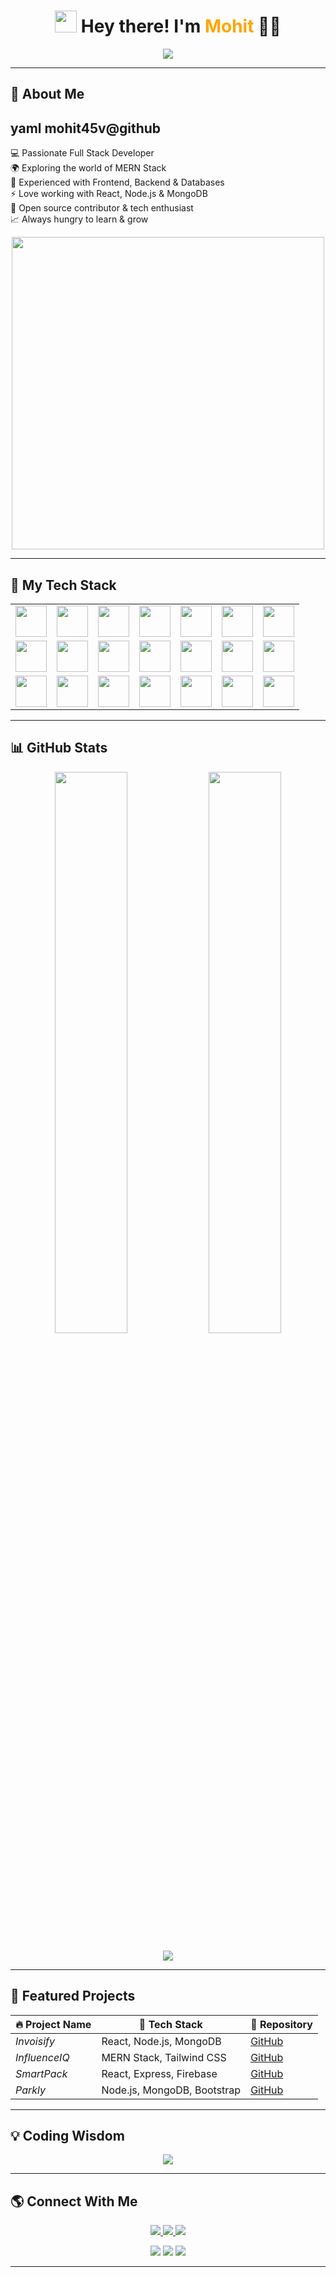 <h1 align="center">
  <img src="https://media.giphy.com/media/hvRJCLFzcasrR4ia7z/giphy.gif" width="35px">
  Hey there! I'm <span style="color:#FFA500;">Mohit</span> 👨‍💻
</h1>

<p align="center">
  <a href="https://github.com/DenverCoder1/readme-typing-svg">
    <img src="https://readme-typing-svg.herokuapp.com?font=Fira+Code&size=25&duration=3000&pause=1000&color=F7A93A&center=true&vCenter=true&width=550&height=50&lines=MERN+Stack+Developer;Full+Stack+Explorer;Always+Learning+New+Things;Passionate+about+Building+Cool+Stuff!">
  </a>
</p>

---

<!-- About Me -->
## 🤔 About Me  
yaml
mohit45v@github
-----------------
💻 Passionate Full Stack Developer  
🌍 Exploring the world of MERN Stack  
📜 Experienced with Frontend, Backend & Databases  
⚡ Love working with React, Node.js & MongoDB  
🚀 Open source contributor & tech enthusiast  
📈 Always hungry to learn & grow


<p align="center">
  <img src="https://media.giphy.com/media/qgQUggAC3Pfv687qPC/giphy.gif" width="500">
</p>

---

<!-- Tech Stack -->
## 🚀 My Tech Stack  
<table align="center">
<tr>
<td align="center"><img src="https://skillicons.dev/icons?i=html" width="50px"></td>
<td align="center"><img src="https://skillicons.dev/icons?i=css" width="50px"></td>
<td align="center"><img src="https://skillicons.dev/icons?i=js" width="50px"></td>
<td align="center"><img src="https://skillicons.dev/icons?i=react" width="50px"></td>
<td align="center"><img src="https://skillicons.dev/icons?i=nodejs" width="50px"></td>
<td align="center"><img src="https://skillicons.dev/icons?i=express" width="50px"></td>
<td align="center"><img src="https://skillicons.dev/icons?i=mongodb" width="50px"></td>
</tr>
<tr>
<td align="center"><img src="https://skillicons.dev/icons?i=tailwind" width="50px"></td>
<td align="center"><img src="https://skillicons.dev/icons?i=bootstrap" width="50px"></td>
<td align="center"><img src="https://skillicons.dev/icons?i=php" width="50px"></td>
<td align="center"><img src="https://skillicons.dev/icons?i=c" width="50px"></td>
<td align="center"><img src="https://skillicons.dev/icons?i=cpp" width="50px"></td>
<td align="center"><img src="https://skillicons.dev/icons?i=java" width="50px"></td>
<td align="center"><img src="https://skillicons.dev/icons?i=python" width="50px"></td>
</tr>
<tr>
<td align="center"><img src="https://skillicons.dev/icons?i=firebase" width="50px"></td>
<td align="center"><img src="https://skillicons.dev/icons?i=mysql" width="50px"></td>
<td align="center"><img src="https://skillicons.dev/icons?i=vercel" width="50px"></td>
<td align="center"><img src="https://skillicons.dev/icons?i=aws" width="50px"></td>
<td align="center"><img src="https://skillicons.dev/icons?i=linux" width="50px"></td>
<td align="center"><img src="https://skillicons.dev/icons?i=docker" width="50px"></td>
<td align="center"><img src="https://skillicons.dev/icons?i=git" width="50px"></td>
</tr>
</table>

---

<!-- GitHub Stats -->
## 📊 GitHub Stats  

<p align="center">
  <img src="https://github-readme-stats.vercel.app/api?username=mohit45v&show_icons=true&theme=radical&hide_border=true" width="48%" />
  <img src="https://github-readme-streak-stats.herokuapp.com?user=mohit45v&theme=radical&hide_border=true" width="48%" />
</p>

<p align="center">
  <img src="https://github-readme-activity-graph.vercel.app/graph?username=mohit45v&theme=github&hide_border=true" />
</p>

---

<!-- Projects -->
## 🚀 Featured Projects  

| 🔥 Project Name | 🚀 Tech Stack | 🔗 Repository |
|---------------|------------|------------|
| *Invoisify* | React, Node.js, MongoDB | [GitHub](https://github.com/mohit45v/invoisify) |
| *InfluenceIQ* | MERN Stack, Tailwind CSS | [GitHub](https://github.com/mohit45v/influenceiq) |
| *SmartPack* | React, Express, Firebase | [GitHub](https://github.com/mohit45v/smartpack) |
| *Parkly* | Node.js, MongoDB, Bootstrap | [GitHub](https://github.com/mohit45v/parkly) |

---

<!-- Quote -->
## 💡 Coding Wisdom  
<p align="center">
  <img src="https://quotes-github-readme.vercel.app/api?type=horizontal&theme=algolia">
</p>

---

<!-- Connect With Me -->
## 🌎 Connect With Me  
<p align="center">
  <a href="https://linkedin.com/in/mohit" target="_blank">
    <img src="https://img.shields.io/badge/LinkedIn-0A66C2?style=for-the-badge&logo=linkedin&logoColor=white" />
  </a>
  <a href="mailto:mohit45v@gmail.com">
    <img src="https://img.shields.io/badge/Gmail-D14836?style=for-the-badge&logo=gmail&logoColor=white" />
  </a>
  <a href="https://github.com/mohit45v">
    <img src="https://img.shields.io/badge/GitHub-181717?style=for-the-badge&logo=github&logoColor=white" />
  </a>
</p>

<p align="center">
  <img src="https://forthebadge.com/images/badges/built-with-love.svg">
  <img src="https://forthebadge.com/images/badges/made-with-javascript.svg">
  <img src="https://forthebadge.com/images/badges/powered-by-coffee.svg">
</p>

---
